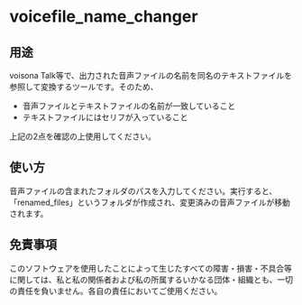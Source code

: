 # voicefile_name_changer

## 用途

voisona Talk等で、出力された音声ファイルの名前を同名のテキストファイルを参照して変換するツールです。そのため、

- 音声ファイルとテキストファイルの名前が一致していること
- テキストファイルにはセリフが入っていること

上記の2点を確認の上使用してください。

## 使い方

音声ファイルの含まれたフォルダのパスを入力してください。実行すると、「renamed_files」というフォルダが作成され、変更済みの音声ファイルが移動されます。

## 免責事項

このソフトウェアを使用したことによって生じたすべての障害・損害・不具合等に関しては、私と私の関係者および私の所属するいかなる団体・組織とも、一切の責任を負いません。各自の責任においてご使用ください。